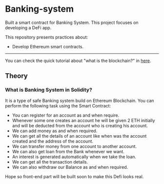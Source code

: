 # Banking-system
Built a smart contract for Banking System.
This project focuses on developing a DeFi app.

This repository presents practices about:
- Develop Ethereum smart contracts. 

---

You can check the quick tutorial about "what is the blockchain?" in [here](https://www.ibm.com/in-en/topics/what-is-blockchain).

## Theory
### What is Banking System in Solidity?
It is a type of safe Banking system build on Ethereum Blockchain. You can perform the following task using the Smart Contract: 
- You can register for an account as and when require.
- Whenever some one creates an account he will be given 2 ETH initially and will be deducted from the account who is creating his account.
- We can add money as and when required.
- We can get all the details of an account like when was the account created and the address of the account.
- We can transfer money from one account to another account.
- We can also get loan from the Bank whenever we want.
- An interest is generated automatically when we take the loan.
- We can get all the transaction details.
- We can also withdraw our Balance as and when required.

Hope so front-end part will be built soon to make this Defi looks real.
